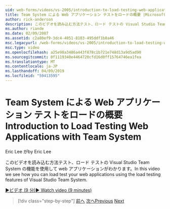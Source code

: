 ```yaml
---
uid: web-forms/videos/vs-2005/introduction-to-load-testing-web-applications-with-team-system
title: Team System による Web アプリケーション テストをロードの概要 |Microsoft Docs
author: rick-anderson
description: このビデオを読み込む方法テスト、ロード テストの Visual Studio Team System の機能を使用して web アプリケーションがわかります。
ms.author: riande
ms.date: 02/09/2007
ms.assetid: c2a80ef9-3dc4-4051-8103-495ddf1b8a46
msc.legacyurl: /web-forms/videos/vs-2005/introduction-to-load-testing-web-applications-with-team-system
msc.type: video
ms.openlocfilehash: a25e98a3486a443f878c1b721e748d13a9d5ad90
ms.sourcegitcommit: 0f1119340e4464720cfd16d0ff15764746ea1fea
ms.translationtype: MT
ms.contentlocale: ja-JP
ms.lasthandoff: 04/09/2019
ms.locfileid: "59413595"
---
```

# <a name="introduction-to-load-testing-web-applications-with-team-system"></a><span data-ttu-id="9bccb-103">Team System による Web アプリケーション テストをロードの概要</span><span class="sxs-lookup"><span data-stu-id="9bccb-103">Introduction to Load Testing Web Applications with Team System</span></span>

<span data-ttu-id="9bccb-104">Eric Lee が</span><span class="sxs-lookup"><span data-stu-id="9bccb-104">by Eric Lee</span></span>

<span data-ttu-id="9bccb-105">このビデオを読み込む方法テスト、ロード テストの Visual Studio Team System の機能を使用して web アプリケーションがわかります。</span><span class="sxs-lookup"><span data-stu-id="9bccb-105">In this video we see how you can load test your web applications using the load testing features of Visual Studio Team System.</span></span>

[<span data-ttu-id="9bccb-106">&#9654;ビデオ (9 分)</span><span class="sxs-lookup"><span data-stu-id="9bccb-106">&#9654; Watch video (9 minutes)</span></span>](https://channel9.msdn.com/Blogs/ASP-NET-Site-Videos/introduction-to-load-testing-web-applications-with-team-system)

> [!div class="step-by-step"]
> <span data-ttu-id="9bccb-107">[前へ](introduction-to-testing-web-applications-with-team-system.md)
> [次へ](introduction-to-manual-testing-with-team-system.md)</span><span class="sxs-lookup"><span data-stu-id="9bccb-107">[Previous](introduction-to-testing-web-applications-with-team-system.md)
[Next](introduction-to-manual-testing-with-team-system.md)</span></span>

